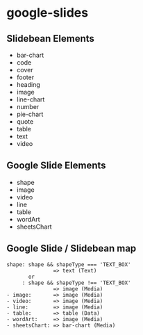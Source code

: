 # google-slides



## Slidebean Elements

- bar-chart
- code
- cover
- footer
- heading
- image
- line-chart
- number
- pie-chart
- quote
- table
- text
- video

## Google Slide Elements
- shape
- image
- video
- line
- table
- wordArt
- sheetsChart

## Google Slide / Slidebean map

```
shape: shape && shapeType === 'TEXT_BOX'
               => text (Text)
       or
     : shape && shapeType !== 'TEXT_BOX'
               => image (Media)
- image:       => image (Media)
- video:       => image (Media)
- line:        => image (Media)
- table:       => table (Data)
- wordArt:     => image (Media)
- sheetsChart: => bar-chart (Media)
```